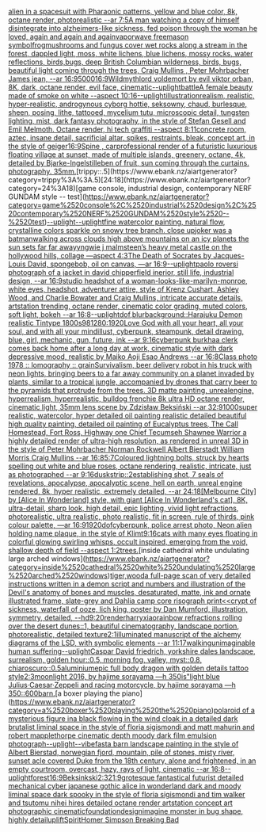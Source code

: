 [alien in a spacesuit with Pharaonic patterns, yellow and blue color, 8k, octane render, photorealistic --ar 7:5](https://www.ebank.nz/aiartgenerator?category=alien%2520in%2520a%2520spacesuit%2520with%2520Pharaonic%2520patterns%2C%2520yellow%2520and%2520blue%2520color%2C%25208k%2C%2520octane%2520render%2C%2520photorealistic%2520--ar%25207%3A5)[A man watching a copy of himself disintegrate into alzheimers-like sickness, fed poison through the woman he loved, again and again and again](https://www.ebank.nz/aiartgenerator?category=A%2520man%2520watching%2520a%2520copy%2520of%2520himself%2520disintegrate%2520into%2520alzheimers-like%2520sickness%2C%2520fed%2520poison%2520through%2520the%2520woman%2520he%2520loved%2C%2520again%2520and%2520again%2520and%2520again)[vaporwave freemason symbol](https://www.ebank.nz/aiartgenerator?category=vaporwave%2520freemason%2520symbol)[frog](https://www.ebank.nz/aiartgenerator?category=frog)[mushrooms and fungus cover wet rocks along a  stream in  the forest,  dappled light, moss, white lichens, blue lichens, mossy rocks, water reflections,  birds,bugs, deep British Columbian wilderness, birds, bugs, beautiful light coming through the trees, Craig Mullins , Peter Mohrbacher James jean, --ar 16:9](https://www.ebank.nz/aiartgenerator?category=mushrooms%2520and%2520fungus%2520cover%2520wet%2520rocks%2520along%2520a%2520%2520stream%2520in%2520%2520the%2520forest%2C%2520%2520dappled%2520light%2C%2520moss%2C%2520white%2520lichens%2C%2520blue%2520lichens%2C%2520mossy%2520rocks%2C%2520water%2520reflections%2C%2520%2520birds%2Cbugs%2C%2520deep%2520British%2520Columbian%2520wilderness%2C%2520birds%2C%2520bugs%2C%2520beautiful%2520light%2520coming%2520through%2520the%2520trees%2C%2520Craig%2520Mullins%2520%2C%2520Peter%2520Mohrbacher%2520James%2520jean%2C%2520--ar%252016%3A9)[5000](https://www.ebank.nz/aiartgenerator?category=5000)[16:9](https://www.ebank.nz/aiartgenerator?category=16%3A9)[Wild](https://www.ebank.nz/aiartgenerator?category=Wild)[myth](https://www.ebank.nz/aiartgenerator?category=myth)[lord voldemort by evil viktor orban, 8K, dark, octane render, evil face, cinematic](https://www.ebank.nz/aiartgenerator?category=lord%2520voldemort%2520by%2520evil%2520viktor%2520orban%2C%25208K%2C%2520dark%2C%2520octane%2520render%2C%2520evil%2520face%2C%2520cinematic)[--uplight](https://www.ebank.nz/aiartgenerator?category=--uplight)[battle](https://www.ebank.nz/aiartgenerator?category=battle)[A female beauty made of smoke on white --aspect 10:16](https://www.ebank.nz/aiartgenerator?category=A%2520female%2520beauty%2520made%2520of%2520smoke%2520on%2520white%2520--aspect%252010%3A16)[--uplight](https://www.ebank.nz/aiartgenerator?category=--uplight)[illustration](https://www.ebank.nz/aiartgenerator?category=illustration)[realism, realistic, hyper-realistic, androgynous cyborg hottie, seksowny, chaud, burlesque, sheen, posing, lithe, tattooed, mycelium tutu, microscopic detail, tungsten lighting, mist, dark fantasy photography, in the style of Stefan Gesell and Emil Melmoth. Octane render, hi tech graffiti  --aspect 8:11](https://www.ebank.nz/aiartgenerator?category=realism%2C%2520realistic%2C%2520hyper-realistic%2C%2520androgynous%2520cyborg%2520hottie%2C%2520seksowny%2C%2520chaud%2C%2520burlesque%2C%2520sheen%2C%2520posing%2C%2520lithe%2C%2520tattooed%2C%2520mycelium%2520tutu%2C%2520microscopic%2520detail%2C%2520tungsten%2520lighting%2C%2520mist%2C%2520dark%2520fantasy%2520photography%2C%2520in%2520the%2520style%2520of%2520Stefan%2520Gesell%2520and%2520Emil%2520Melmoth.%2520Octane%2520render%2C%2520hi%2520tech%2520graffiti%2520%2520--aspect%25208%3A11)[concrete room, aztec, insane detail, sacrificial altar, spikes, restraints, bleak, concept art, in the style of geiger](https://www.ebank.nz/aiartgenerator?category=concrete%2520room%2C%2520aztec%2C%2520insane%2520detail%2C%2520sacrificial%2520altar%2C%2520spikes%2C%2520restraints%2C%2520bleak%2C%2520concept%2520art%2C%2520in%2520the%2520style%2520of%2520geiger)[16:9](https://www.ebank.nz/aiartgenerator?category=16%3A9)[Spine , car](https://www.ebank.nz/aiartgenerator?category=Spine%2520%2C%2520car)[professional render of a futuristic luxurious floating village at sunset, made of multiple islands, greenery, octane, 4k, detailed by Bjarke-Ingel](https://www.ebank.nz/aiartgenerator?category=professional%2520render%2520of%2520a%2520futuristic%2520luxurious%2520floating%2520village%2520at%2520sunset%2C%2520made%2520of%2520multiple%2520islands%2C%2520greenery%2C%2520octane%2C%25204k%2C%2520detailed%2520by%2520Bjarke-Ingel)[stilleben of fruit, sun coming through the curtains. photography. 35mm.](https://www.ebank.nz/aiartgenerator?category=stilleben%2520of%2520fruit%2C%2520sun%2520coming%2520through%2520the%2520curtains.%2520photography.%252035mm.)[trippy::.5](https://www.ebank.nz/aiartgenerator?category=trippy%3A%3A.5)[24:18](https://www.ebank.nz/aiartgenerator?category=24%3A18)[game console, industrial design, contemporary NERF GUNDAM style -- test](https://www.ebank.nz/aiartgenerator?category=game%2520console%2C%2520industrial%2520design%2C%2520contemporary%2520NERF%2520GUNDAM%2520style%2520--%2520test)[--uplight](https://www.ebank.nz/aiartgenerator?category=--uplight)[--uplight](https://www.ebank.nz/aiartgenerator?category=--uplight)[fine watercolor painting,  natural flow, crystalline colors sparkle on snowy tree branch. close up](https://www.ebank.nz/aiartgenerator?category=fine%2520watercolor%2520painting%2C%2520%2520natural%2520flow%2C%2520crystalline%2520colors%2520sparkle%2520on%2520snowy%2520tree%2520branch.%2520close%2520up)[joker was a batman](https://www.ebank.nz/aiartgenerator?category=joker%2520was%2520a%2520batman)[walking across clouds high above mountains on an icy planets the sun sets far far away](https://www.ebank.nz/aiartgenerator?category=walking%2520across%2520clouds%2520high%2520above%2520mountains%2520on%2520an%2520icy%2520planets%2520the%2520sun%2520sets%2520far%2520far%2520away)[yngwie j malmsteen’s heavy metal castle on the hollywood hills, collage —aspect 4:3](https://www.ebank.nz/aiartgenerator?category=yngwie%2520j%2520malmsteen%E2%80%99s%2520heavy%2520metal%2520castle%2520on%2520the%2520hollywood%2520hills%2C%2520collage%2520%E2%80%94aspect%25204%3A3)[The Death of Socrates by Jacques-Louis David, spongebob, oil on canvas, —ar 16:9](https://www.ebank.nz/aiartgenerator?category=The%2520Death%2520of%2520Socrates%2520by%2520Jacques-Louis%2520David%2C%2520spongebob%2C%2520oil%2520on%2520canvas%2C%2520%E2%80%94ar%252016%3A9)[--uplight](https://www.ebank.nz/aiartgenerator?category=--uplight)[paolo roversi photograph of a jacket in david chipperfield inerior, still life, industrial design, --ar 16:9](https://www.ebank.nz/aiartgenerator?category=paolo%2520roversi%2520photograph%2520of%2520a%2520jacket%2520in%2520david%2520chipperfield%2520inerior%2C%2520still%2520life%2C%2520industrial%2520design%2C%2520--ar%252016%3A9)[studio headshot of a woman-looks-like-marilyn-monroe, white eyes, headshot, adventurer attire, style of Krenz Cushart, Ashley Wood, and Charlie Bowater and Craig Mullins, intricate accurate details, artstation trending, octane render, cinematic color grading, muted colors, soft light, bokeh --ar 16:8](https://www.ebank.nz/aiartgenerator?category=studio%2520headshot%2520of%2520a%2520woman-looks-like-marilyn-monroe%2C%2520white%2520eyes%2C%2520headshot%2C%2520adventurer%2520attire%2C%2520style%2520of%2520Krenz%2520Cushart%2C%2520Ashley%2520Wood%2C%2520and%2520Charlie%2520Bowater%2520and%2520Craig%2520Mullins%2C%2520intricate%2520accurate%2520details%2C%2520artstation%2520trending%2C%2520octane%2520render%2C%2520cinematic%2520color%2520grading%2C%2520muted%2520colors%2C%2520soft%2520light%2C%2520bokeh%2520--ar%252016%3A8)[--uplight](https://www.ebank.nz/aiartgenerator?category=--uplight)[dof,blur](https://www.ebank.nz/aiartgenerator?category=dof%2Cblur)[background::](https://www.ebank.nz/aiartgenerator?category=background%3A%3A)[Harajuku Demon realistic Tintype 1800s](https://www.ebank.nz/aiartgenerator?category=Harajuku%2520Demon%2520realistic%2520Tintype%25201800s)[98](https://www.ebank.nz/aiartgenerator?category=98)[1280:1920](https://www.ebank.nz/aiartgenerator?category=1280%3A1920)[Love  God with all your heart,  all your soul, and with all your mind](https://www.ebank.nz/aiartgenerator?category=Love%2520%2520God%2520with%2520all%2520your%2520heart%2C%2520%2520all%2520your%2520soul%2C%2520and%2520with%2520all%2520your%2520mind)[illust, cyberpunk, steampunk, detail drawing, blue, girl, mechanic, gun, future, ink --ar 9:16](https://www.ebank.nz/aiartgenerator?category=illust%2C%2520cyberpunk%2C%2520steampunk%2C%2520detail%2520drawing%2C%2520blue%2C%2520girl%2C%2520mechanic%2C%2520gun%2C%2520future%2C%2520ink%2520--ar%25209%3A16)[cyberpunk burkha](https://www.ebank.nz/aiartgenerator?category=cyberpunk%2520burkha)[a clerk comes back home after a long day at work, cinematic style with dark depressive mood, realistic by Maiko Aoji Esao Andrews --ar 16:8](https://www.ebank.nz/aiartgenerator?category=a%2520clerk%2520comes%2520back%2520home%2520after%2520a%2520long%2520day%2520at%2520work%2C%2520cinematic%2520style%2520with%2520dark%2520depressive%2520mood%2C%2520realistic%2520by%2520Maiko%2520Aoji%2520Esao%2520Andrews%2520--ar%252016%3A8)[Class photo 1978 :: lomography :: grain](https://www.ebank.nz/aiartgenerator?category=Class%2520photo%25201978%2520%3A%3A%2520lomography%2520%3A%3A%2520grain)[Survivalism, beer delivery robot  in his truck with neon lights, bringing beers to a far away community on a planet invaded by plants, similar to a tropical jungle, accompanied by drones that carry beer to the pyramids that protrude from the trees.  3D matte painting, unrealengine, hyperrealism, hyperrealistic, bulldog frenchie  8k ultra HD octane render,  cinematic light, 35mm lens  scene by Zdzisław Beksiński --ar 32:9](https://www.ebank.nz/aiartgenerator?category=Survivalism%2C%2520beer%2520delivery%2520robot%2520%2520in%2520his%2520truck%2520with%2520neon%2520lights%2C%2520bringing%2520beers%2520to%2520a%2520far%2520away%2520community%2520on%2520a%2520planet%2520invaded%2520by%2520plants%2C%2520similar%2520to%2520a%2520tropical%2520jungle%2C%2520accompanied%2520by%2520drones%2520that%2520carry%2520beer%2520to%2520the%2520pyramids%2520that%2520protrude%2520from%2520the%2520trees.%2520%25203D%2520matte%2520painting%2C%2520unrealengine%2C%2520hyperrealism%2C%2520hyperrealistic%2C%2520bulldog%2520frenchie%2520%25208k%2520ultra%2520HD%2520octane%2520render%2C%2520%2520cinematic%2520light%2C%252035mm%2520lens%2520%2520scene%2520by%2520Zdzis%C5%82aw%2520Beksi%C5%84ski%2520--ar%252032%3A9)[1000](https://www.ebank.nz/aiartgenerator?category=1000)[super realistic, watercolor, hyper detailed oil painting realistic detailed beautiful high quality painting, detailed oil painting of Eucalyptus trees, The Call Homestead, Fort Ross, Highway one Chief Tecumseh Shawnee Warrior  a highly detailed render of ultra-high resolution, as rendered in unreal 3D in the style of Peter Mohrbacher Norman Rockwell Albert Bierstadt William Morris Craig Mullins --ar 16:8](https://www.ebank.nz/aiartgenerator?category=super%2520realistic%2C%2520watercolor%2C%2520hyper%2520detailed%2520oil%2520painting%2520realistic%2520detailed%2520beautiful%2520high%2520quality%2520painting%2C%2520detailed%2520oil%2520painting%2520of%2520Eucalyptus%2520trees%2C%2520The%2520Call%2520Homestead%2C%2520Fort%2520Ross%2C%2520Highway%2520one%2520Chief%2520Tecumseh%2520Shawnee%2520Warrior%2520%2520a%2520highly%2520detailed%2520render%2520of%2520ultra-high%2520resolution%2C%2520as%2520rendered%2520in%2520unreal%25203D%2520in%2520the%2520style%2520of%2520Peter%2520Mohrbacher%2520Norman%2520Rockwell%2520Albert%2520Bierstadt%2520William%2520Morris%2520Craig%2520Mullins%2520--ar%252016%3A8)[5:7](https://www.ebank.nz/aiartgenerator?category=5%3A7)[Coloured lightning bolts, struck by hearts spelling out white and blue roses, octane rendering, realistic, intricate, just as photographed   --ar 9:16](https://www.ebank.nz/aiartgenerator?category=Coloured%2520lightning%2520bolts%2C%2520struck%2520by%2520hearts%2520spelling%2520out%2520white%2520and%2520blue%2520roses%2C%2520octane%2520rendering%2C%2520realistic%2C%2520intricate%2C%2520just%2520as%2520photographed%2520%2520%2520--ar%25209%3A16)[dusk](https://www.ebank.nz/aiartgenerator?category=dusk)[strip::2](https://www.ebank.nz/aiartgenerator?category=strip%3A%3A2)[establishing shot, 7 seals of revelations,  apocalypse,  apocalyptic scene, hell on earth, unreal engine rendered,  8k, hyper realistic,  extremely detailed,  --ar 24:18](https://www.ebank.nz/aiartgenerator?category=establishing%2520shot%2C%25207%2520seals%2520of%2520revelations%2C%2520%2520apocalypse%2C%2520%2520apocalyptic%2520scene%2C%2520hell%2520on%2520earth%2C%2520unreal%2520engine%2520rendered%2C%2520%25208k%2C%2520hyper%2520realistic%2C%2520%2520extremely%2520detailed%2C%2520%2520--ar%252024%3A18)[[Melbourne City] by [Alice In Wonderland] style, with giant [Alice In Wonderland's cat], 8K, ultra-detail, sharp look, high detail, epic lighting, vivid light refractions, photorealistic, ultra realistic, photo realistic, fit in screen, rule of thirds, pink colour palette, —ar 16:9](https://www.ebank.nz/aiartgenerator?category=%5BMelbourne%2520City%5D%2520by%2520%5BAlice%2520In%2520Wonderland%5D%2520style%2C%2520with%2520giant%2520%5BAlice%2520In%2520Wonderland%27s%2520cat%5D%2C%25208K%2C%2520ultra-detail%2C%2520sharp%2520look%2C%2520high%2520detail%2C%2520epic%2520lighting%2C%2520vivid%2520light%2520refractions%2C%2520photorealistic%2C%2520ultra%2520realistic%2C%2520photo%2520realistic%2C%2520fit%2520in%2520screen%2C%2520rule%2520of%2520thirds%2C%2520pink%2520colour%2520palette%2C%2520%E2%80%94ar%252016%3A9)[1920](https://www.ebank.nz/aiartgenerator?category=1920)[dof](https://www.ebank.nz/aiartgenerator?category=dof)[cyberpunk, police arrest photo, Neon alien holding name plaque, in the style of Klimt](https://www.ebank.nz/aiartgenerator?category=cyberpunk%2C%2520police%2520arrest%2520photo%2C%2520Neon%2520alien%2520holding%2520name%2520plaque%2C%2520in%2520the%2520style%2520of%2520Klimt)[9:16](https://www.ebank.nz/aiartgenerator?category=9%3A16)[cats with many eyes floating in colorful glowing swirling whisps, occult inspired, emerging from the void, shallow depth of field --aspect 1:2](https://www.ebank.nz/aiartgenerator?category=cats%2520with%2520many%2520eyes%2520floating%2520in%2520colorful%2520glowing%2520swirling%2520whisps%2C%2520occult%2520inspired%2C%2520emerging%2520from%2520the%2520void%2C%2520shallow%2520depth%2520of%2520field%2520--aspect%25201%3A2)[trees.](https://www.ebank.nz/aiartgenerator?category=trees.)[inside cathedral white undulating large arched windows](https://www.ebank.nz/aiartgenerator?category=inside%2520cathedral%2520white%2520undulating%2520large%2520arched%2520windows)[tiger,wood](https://www.ebank.nz/aiartgenerator?category=tiger%2Cwood)[a full-page scan of very detailed instructions written in a demon script and numbers and illustration of the Devil's anatomy of bones and muscles, desaturated, matte, ink and ornate illustrated frame, slate-grey and Dahlia camp core risograph print](https://www.ebank.nz/aiartgenerator?category=a%2520full-page%2520scan%2520of%2520very%2520detailed%2520instructions%2520written%2520in%2520a%2520demon%2520script%2520and%2520numbers%2520and%2520illustration%2520of%2520the%2520Devil%27s%2520anatomy%2520of%2520bones%2520and%2520muscles%2C%2520desaturated%2C%2520matte%2C%2520ink%2520and%2520ornate%2520illustrated%2520frame%2C%2520slate-grey%2520and%2520Dahlia%2520camp%2520core%2520risograph%2520print)[<<crypt of sickness, waterfall of ooze, lich king, poster by Dan Mumford, illustration, symmetry, detailed, --hd](https://www.ebank.nz/aiartgenerator?category=%3C%3Ccrypt%2520of%2520sickness%2C%2520waterfall%2520of%2520ooze%2C%2520lich%2520king%2C%2520poster%2520by%2520Dan%2520Mumford%2C%2520illustration%2C%2520symmetry%2C%2520detailed%2C%2520--hd)[9:20](https://www.ebank.nz/aiartgenerator?category=9%3A20)[renderharryxiao](https://www.ebank.nz/aiartgenerator?category=renderharryxiao)[rainbow refractions rolling over the desert dunes::1, beautiful cinematography, landscape portion, photorealistic, detailed texture](https://www.ebank.nz/aiartgenerator?category=rainbow%2520refractions%2520rolling%2520over%2520the%2520desert%2520dunes%3A%3A1%2C%2520beautiful%2520cinematography%2C%2520landscape%2520portion%2C%2520photorealistic%2C%2520detailed%2520texture)[2:1](https://www.ebank.nz/aiartgenerator?category=2%3A1)[illuminated manuscript of the alchemy diagrams of the LSD, with symbolic elements --ar 11:17](https://www.ebank.nz/aiartgenerator?category=illuminated%2520manuscript%2520of%2520the%2520alchemy%2520diagrams%2520of%2520the%2520LSD%2C%2520with%2520symbolic%2520elements%2520--ar%252011%3A17)[walking](https://www.ebank.nz/aiartgenerator?category=walking)[unimaginable human suffering](https://www.ebank.nz/aiartgenerator?category=unimaginable%2520human%2520suffering)[--uplight](https://www.ebank.nz/aiartgenerator?category=--uplight)[Caspar David friedrich, yorkshire dales landscape, surrealism, golden hour::0.5, morning fog, valley, myst::0.8, chiaroscuro::0.5](https://www.ebank.nz/aiartgenerator?category=Caspar%2520David%2520friedrich%2C%2520yorkshire%2520dales%2520landscape%2C%2520surrealism%2C%2520golden%2520hour%3A%3A0.5%2C%2520morning%2520fog%2C%2520valley%2C%2520myst%3A%3A0.8%2C%2520chiaroscuro%3A%3A0.5)[aluminium](https://www.ebank.nz/aiartgenerator?category=aluminium)[epic full body dragon with golden details tattoo style](https://www.ebank.nz/aiartgenerator?category=epic%2520full%2520body%2520dragon%2520with%2520golden%2520details%2520tattoo%2520style)[2:3](https://www.ebank.nz/aiartgenerator?category=2%3A3)[moonlight 2016, by hajime sorayama —h 350](https://www.ebank.nz/aiartgenerator?category=moonlight%25202016%2C%2520by%2520hajime%2520sorayama%2520%E2%80%94h%2520350)[is"](https://www.ebank.nz/aiartgenerator?category=is%22)[light blue Julius·Caesar·Zeppeli and racing motorcycle, by hajime sorayama —h 350](https://www.ebank.nz/aiartgenerator?category=light%2520blue%2520Julius%C2%B7Caesar%C2%B7Zeppeli%2520and%2520racing%2520motorcycle%2C%2520by%2520hajime%2520sorayama%2520%E2%80%94h%2520350)[::](https://www.ebank.nz/aiartgenerator?category=%3A%3A)[600](https://www.ebank.nz/aiartgenerator?category=600)[barn.](https://www.ebank.nz/aiartgenerator?category=barn.)[a boxer playing the piano](https://www.ebank.nz/aiartgenerator?category=a%2520boxer%2520playing%2520the%2520piano)[polaroid of a mysterious figure ina black flowing in the wind cloak in a detailed dark brutalist liminal space in the style of floria sigismondi and matt mahurin and robert mapplethorpe cinematic depth moody dark film emulsion photograph](https://www.ebank.nz/aiartgenerator?category=polaroid%2520of%2520a%2520mysterious%2520figure%2520ina%2520black%2520flowing%2520in%2520the%2520wind%2520cloak%2520in%2520a%2520detailed%2520dark%2520brutalist%2520liminal%2520space%2520in%2520the%2520style%2520of%2520floria%2520sigismondi%2520and%2520matt%2520mahurin%2520and%2520robert%2520mapplethorpe%2520cinematic%2520depth%2520moody%2520dark%2520film%2520emulsion%2520photograph)[--uplight](https://www.ebank.nz/aiartgenerator?category=--uplight)[--vibefast](https://www.ebank.nz/aiartgenerator?category=--vibefast)[a barn landscape painting in the style of Albert Bierstad, norwegian fjord, mountain, pile of stones, misty river, sunset acle covered Duke from the 18th century, alone and frightened, in an empty courtroom, overcast, hazy, rays of light, cinematic --ar 16:8](https://www.ebank.nz/aiartgenerator?category=a%2520barn%2520landscape%2520painting%2520in%2520the%2520style%2520of%2520Albert%2520Bierstad%2C%2520norwegian%2520fjord%2C%2520mountain%2C%2520pile%2520of%2520stones%2C%2520misty%2520river%2C%2520sunset%2520acle%2520covered%2520Duke%2520from%2520the%252018th%2520century%2C%2520alone%2520and%2520frightened%2C%2520in%2520an%2520empty%2520courtroom%2C%2520overcast%2C%2520hazy%2C%2520rays%2520of%2520light%2C%2520cinematic%2520--ar%252016%3A8)[--uplight](https://www.ebank.nz/aiartgenerator?category=--uplight)[forest](https://www.ebank.nz/aiartgenerator?category=forest)[16:9](https://www.ebank.nz/aiartgenerator?category=16%3A9)[Beksinkski](https://www.ebank.nz/aiartgenerator?category=Beksinkski)[2:3](https://www.ebank.nz/aiartgenerator?category=2%3A3)[21:9](https://www.ebank.nz/aiartgenerator?category=21%3A9)[grotesque fantastical futurist detailed mechanical cyber japanese gothic alice in wonderland dark and moody liminal space dark spooky in the style of floria sigismondi and tim walker and tsutomu nihei hires detailed octane render artstation concept art photographic cinematic](https://www.ebank.nz/aiartgenerator?category=grotesque%2520fantastical%2520futurist%2520detailed%2520mechanical%2520cyber%2520japanese%2520gothic%2520alice%2520in%2520wonderland%2520dark%2520and%2520moody%2520liminal%2520space%2520dark%2520spooky%2520in%2520the%2520style%2520of%2520floria%2520sigismondi%2520and%2520tim%2520walker%2520and%2520tsutomu%2520nihei%2520hires%2520detailed%2520octane%2520render%2520artstation%2520concept%2520art%2520photographic%2520cinematic)[foundation](https://www.ebank.nz/aiartgenerator?category=foundation)[design](https://www.ebank.nz/aiartgenerator?category=design)[imagine monster in bug shape, highly detail](https://www.ebank.nz/aiartgenerator?category=imagine%2520monster%2520in%2520bug%2520shape%2C%2520highly%2520detail)[uplift](https://www.ebank.nz/aiartgenerator?category=uplift)[Spirit](https://www.ebank.nz/aiartgenerator?category=Spirit)[Homer Simpson Breaking Bad](https://www.ebank.nz/aiartgenerator?category=Homer%2520Simpson%2520Breaking%2520Bad)